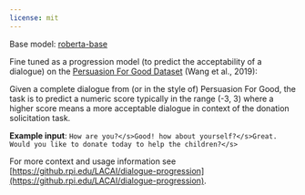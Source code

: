 ```yaml
---
license: mit
---
```


Base model: [roberta-base](https://huggingface.co/roberta-base)

Fine tuned as a progression model (to predict the acceptability of a dialogue) on the [Persuasion For Good Dataset](https://gitlab.com/ucdavisnlp/persuasionforgood) (Wang et al., 2019):

Given a complete dialogue from (or in the style of) Persuasion For Good, the task is to predict a numeric score typically in the range (-3, 3) where a higher score means a more acceptable dialogue in context of the donation solicitation task.

**Example input**: `How are you?</s>Good! how about yourself?</s>Great. Would you like to donate today to help the children?</s>`

For more context and usage information see [https://github.rpi.edu/LACAI/dialogue-progression](https://github.rpi.edu/LACAI/dialogue-progression).